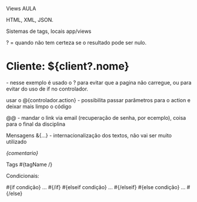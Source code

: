 Views AULA

HTML, XML, JSON.

Sistemas de tags, locais app/views

? = quando não tem certeza se o resultado pode ser nulo.

<h1>Cliente: ${client?.nome}</h1> - nesse exemplo é usado o ? para evitar que a pagina não carregue,
ou para evitar do uso de if no controlador.

usar o @{controlador.action} - possibilita passar parâmetros para o action e deixar mais limpo o código

@@ - mandar o link via email (recuperação de senha, por ecemplo), coisa para o final da disciplina

Mensagens &{...} - internacionalização dos textos, não vai ser muito utilizado

*{comentario}*

Tags #{tagName /}

Condicionais: 

#{if condição}
...
#{/if}
#{elseif condição}
...
#{/elseif}
#{else condição}
...
#{/else}
